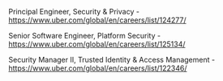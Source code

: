 Principal Engineer, Security & Privacy - https://www.uber.com/global/en/careers/list/124277/

Senior Software Engineer, Platform Security - https://www.uber.com/global/en/careers/list/125134/

Security Manager II, Trusted Identity & Access Management - https://www.uber.com/global/en/careers/list/122346/

